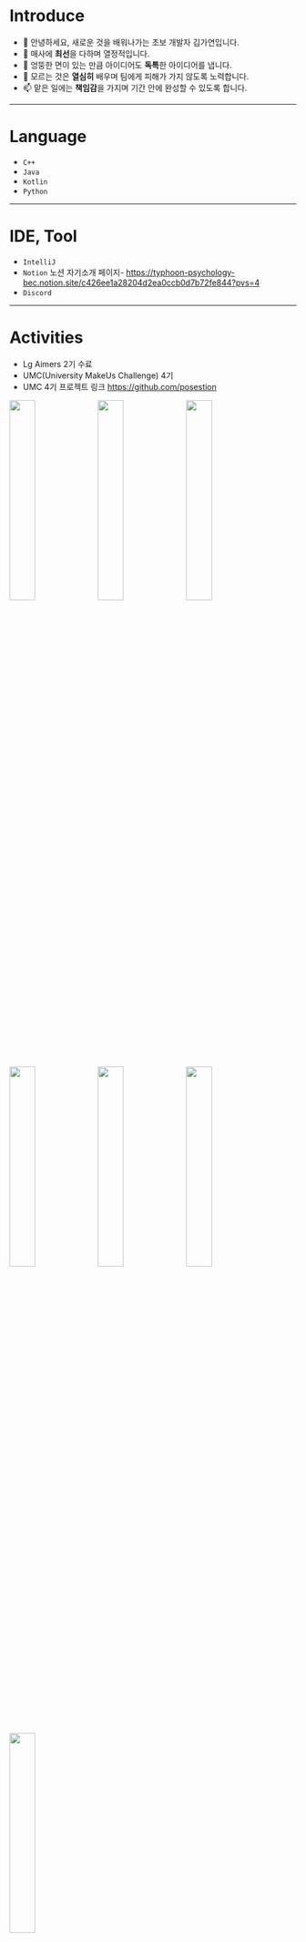 # Introduce
  - 👋 안녕하세요, 새로운 것을 배워나가는 초보 개발자 김가연입니다.
  - 👀 매사에 **최선**을 다하며 열정적입니다.
  - 🌱 엉뚱한 면이 있는 만큼 아이디어도 **독특**한 아이디어를 냅니다.
  - 💞️ 모르는 것은 **열심히** 배우며 팀에게 피해가 가지 않도록 노력합니다.
  - 📫 맡은 일에는 **책임감**을 가지며 기간 안에 완성할 수 있도록 합니다.
---
# Language
  - `C++`
  - `Java`
  - `Kotlin`
  - `Python`
---
# IDE, Tool
  - `IntelliJ`
  - `Notion`
    노션 자기소개 페이지- <https://typhoon-psychology-bec.notion.site/c426ee1a28204d2ea0ccb0d7b72fe844?pvs=4>
  - `Discord`
---
# Activities
  - Lg Aimers 2기 수료
  - UMC(University MakeUs Challenge) 4기
  - UMC 4기 프로젝트 링크 <https://github.com/posestion>
<img src = "https://github.com/alicia0928/alicia0928/assets/138270924/5f6a05f7-7052-475e-aa6d-3909bb1cca29" width="30%" height="30%">
<img src = "https://github.com/alicia0928/alicia0928/assets/138270924/8cc6de35-2b7a-4a11-9bbe-d4b94e4e2a22" width="30%" height="30%">
<img src = "https://github.com/alicia0928/alicia0928/assets/138270924/6bdc6e7f-5031-401b-9064-48092b3c2975" width="30%" height="30%">
<img src = "https://github.com/alicia0928/alicia0928/assets/138270924/9591e9c5-0b00-426d-83ea-8435b320b4df" width="30%" height="30%">
<img src = "https://github.com/alicia0928/alicia0928/assets/138270924/fdce0e10-76b5-4517-b3f3-b1198ae48b5a" width="30%" height="30%">
<img src = "https://github.com/alicia0928/alicia0928/assets/138270924/10ee56c0-7405-41a7-9cb7-4e7da3798efe" width="30%" height="30%">
<img src = "https://github.com/alicia0928/alicia0928/assets/138270924/33f8894d-b78a-4285-8b29-67944f730948" width="30%" height="30%">

---
# Awards
  - 성신여대 스타트업 메이크업 캠프 **우수상**
---
<!---
alicia0928/alicia0928 is a ✨ special ✨ repository because its `README.md` (this file) appears on your GitHub profile.
You can click the Preview link to take a look at your changes.
--->
